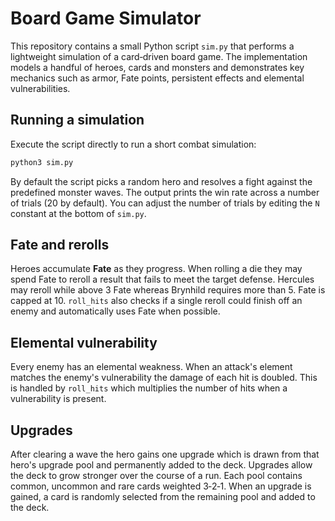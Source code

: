 # Board Game Simulator

This repository contains a small Python script `sim.py` that performs a
lightweight simulation of a card‑driven board game.  The implementation
models a handful of heroes, cards and monsters and demonstrates key mechanics
such as armor, Fate points, persistent effects and elemental vulnerabilities.

## Running a simulation

Execute the script directly to run a short combat simulation:

```bash
python3 sim.py
```

By default the script picks a random hero and resolves a fight against the
predefined monster waves.  The output prints the win rate across a number of
trials (20 by default).  You can adjust the number of trials by editing the
`N` constant at the bottom of `sim.py`.

## Fate and rerolls

Heroes accumulate **Fate** as they progress.  When rolling a die they may
spend Fate to reroll a result that fails to meet the target defense.  Hercules
may reroll while above 3 Fate whereas Brynhild requires more than 5.  Fate is
capped at 10.  ``roll_hits`` also checks if a single reroll could finish off an
enemy and automatically uses Fate when possible.

## Elemental vulnerability

Every enemy has an elemental weakness.  When an attack's element matches the
enemy's vulnerability the damage of each hit is doubled.  This is handled by
`roll_hits` which multiplies the number of hits when a vulnerability is
present.

## Upgrades

After clearing a wave the hero gains one upgrade which is drawn from that
hero's upgrade pool and permanently added to the deck.  Upgrades allow the deck
to grow stronger over the course of a run.
Each pool contains common, uncommon and rare cards weighted 3‑2‑1.  When an
upgrade is gained, a card is randomly selected from the remaining pool and
added to the deck.
